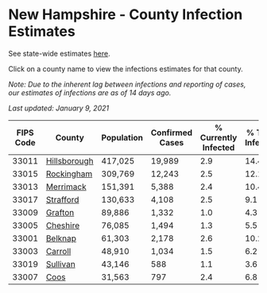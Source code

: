 # New Hampshire - County Infection Estimates

See state-wide estimates [here](/infections/us-nh).

Click on a county name to view the infections estimates for that county.

*Note: Due to the inherent lag between infections and reporting of cases, our estimates of infections are as of 14 days ago.*

*Last updated: January 9, 2021*

|   FIPS Code |                       County |   Population |   Confirmed Cases |   % Currently Infected |   % Total Infected |
|-------------|------------------------------|--------------|-------------------|------------------------|--------------------|
|       33011 | [Hillsborough](hillsborough) |      417,025 |            19,989 |                    2.9 |               14.4 |
|       33015 |     [Rockingham](rockingham) |      309,769 |            12,243 |                    2.5 |               12.1 |
|       33013 |       [Merrimack](merrimack) |      151,391 |             5,388 |                    2.4 |               10.4 |
|       33017 |       [Strafford](strafford) |      130,633 |             4,108 |                    2.5 |                9.1 |
|       33009 |           [Grafton](grafton) |       89,886 |             1,332 |                    1.0 |                4.3 |
|       33005 |         [Cheshire](cheshire) |       76,085 |             1,494 |                    1.3 |                5.5 |
|       33001 |           [Belknap](belknap) |       61,303 |             2,178 |                    2.6 |               10.2 |
|       33003 |           [Carroll](carroll) |       48,910 |             1,034 |                    1.5 |                6.2 |
|       33019 |         [Sullivan](sullivan) |       43,146 |               588 |                    1.1 |                3.6 |
|       33007 |                 [Coos](coos) |       31,563 |               797 |                    2.4 |                6.8 |